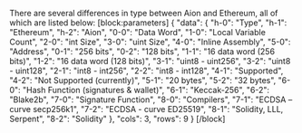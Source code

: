 There are several differences in type between Aion and Ethereum, all of which are listed below:
[block:parameters]
{
  "data": {
    "h-0": "Type",
    "h-1": "Ethereum",
    "h-2": "Aion",
    "0-0": "Data Word",
    "1-0": "Local Variable Count",
    "2-0": "int Size",
    "3-0": "uint Size",
    "4-0": "Inline Assembly",
    "5-0": "Address",
    "0-1": "256 bits",
    "0-2": "128 bits",
    "1-1": "16 data word (256 bits)",
    "1-2": "16 data word (128 bits)",
    "3-1": "uint8 - uint256",
    "3-2": "uint8 - uint128",
    "2-1": "int8 - int256",
    "2-2": "int8 - int128",
    "4-1": "Supported",
    "4-2": "Not Supported (currently)",
    "5-1": "20 bytes",
    "5-2": "32 bytes",
    "6-0": "Hash Function (signatures & wallet)",
    "6-1": "Keccak-256",
    "6-2": "Blake2b",
    "7-0": "Signature Function",
    "8-0": "Compilers",
    "7-1": "ECDSA – curve secp256k1",
    "7-2": "ECDSA - curve ED25519",
    "8-1": "Solidity, LLL, Serpent",
    "8-2": "Solidity"
  },
  "cols": 3,
  "rows": 9
}
[/block]